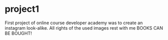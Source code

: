 # project1
First project of online course developer academy was to create an instagram look-alike.
All rights of the used images rest with me
BOOKS CAN BE BOUGHT!
